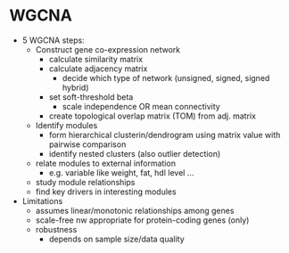 # WGCNA
+ 5 WGCNA steps:
  + Construct gene co-expression network
    + calculate similarity matrix
    + calculate adjacency matrix
      + decide which type of network (unsigned, signed, signed hybrid)
    + set soft-threshold beta
      + scale independence OR mean connectivity
    + create topological overlap matrix (TOM) from adj. matrix
  + Identify modules
    + form hierarchical clusterin/dendrogram using matrix value with pairwise comparison
    + identify nested clusters (also outlier detection)
  + relate modules to external information
    + e.g. variable like weight, fat, hdl level ...
  + study module relationships
  + find key drivers in interesting modules
+ Limitations
  + assumes linear/monotonic relationships among genes
  + scale-free nw appropriate for protein-coding genes (only)
  + robustness
    + depends on sample size/data quality
